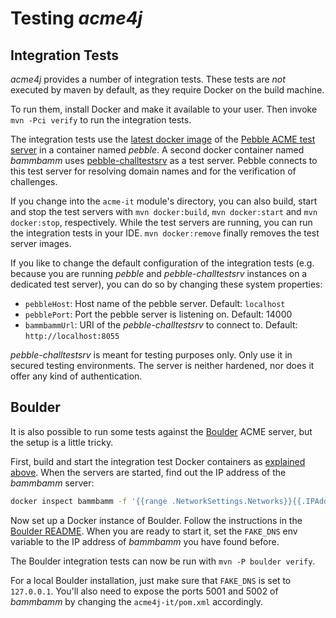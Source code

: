 # Testing _acme4j_

## Integration Tests

_acme4j_ provides a number of integration tests. These tests are _not_ executed by maven by default, as they require Docker on the build machine.

To run them, install Docker and make it available to your user. Then invoke `mvn -Pci verify` to run the integration tests.

The integration tests use the [latest docker image](https://hub.docker.com/r/letsencrypt/pebble) of the [Pebble ACME test server](https://github.com/letsencrypt/pebble) in a container named _pebble_. A second docker container named _bammbamm_ uses [pebble-challtestsrv](https://hub.docker.com/r/letsencrypt/pebble-challtestsrv) as a test server. Pebble connects to this test server for resolving domain names and for the verification of challenges.

If you change into the `acme-it` module's directory, you can also build, start and stop the test servers with `mvn docker:build`, `mvn docker:start` and `mvn docker:stop`, respectively. While the test servers are running, you can run the integration tests in your IDE. `mvn docker:remove` finally removes the test server images.

If you like to change the default configuration of the integration tests (e.g. because you are running _pebble_ and _pebble-challtestsrv_ instances on a dedicated test server), you can do so by changing these system properties:

* `pebbleHost`: Host name of the pebble server. Default: `localhost`
* `pebblePort`: Port the pebble server is listening on. Default: 14000
* `bammbammUrl`: URI of the _pebble-challtestsrv_ to connect to. Default: `http://localhost:8055`

<div class="alert alert-danger" role="alert">

_pebble-challtestsrv_ is meant for testing purposes only. Only use it in secured testing environments. The server is neither hardened, nor does it offer any kind of authentication.
</div>

## Boulder

It is also possible to run some tests against the [Boulder](https://github.com/letsencrypt/boulder) ACME server, but the setup is a little tricky.

First, build and start the integration test Docker containers as [explained above](#Integration_Tests). When the servers are started, find out the IP address of the _bammbamm_ server:

```bash
docker inspect bammbamm -f '{{range .NetworkSettings.Networks}}{{.IPAddress}}{{end}}'
```

Now set up a Docker instance of Boulder. Follow the instructions in the [Boulder README](https://github.com/letsencrypt/boulder#quickstart). When you are ready to start it, set the `FAKE_DNS` env variable to the IP address of _bammbamm_ you have found before.

The Boulder integration tests can now be run with `mvn -P boulder verify`.

For a local Boulder installation, just make sure that `FAKE_DNS` is set to `127.0.0.1`. You'll also need to expose the ports 5001 and 5002 of _bammbamm_ by changing the `acme4j-it/pom.xml` accordingly.
